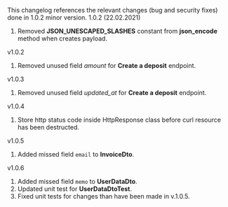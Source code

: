 This changelog references the relevant changes (bug and security fixes) done in 1.0.2 minor version.
1.0.2 (22.02.2021)
 1. Removed **JSON_UNESCAPED_SLASHES** constant from **json_encode** method when creates payload.


v1.0.2
 1.  Removed unused field *amount* for **Create a deposit** endpoint.


v1.0.3
 1.  Removed unused field *updated_at* for **Create a deposit** endpoint.


v1.0.4
 1.  Store http status code inside HttpResponse class before curl resource has been destructed.

v1.0.5
 1. Added missed field `email` to **InvoiceDto**.

v1.0.6
 1. Added missed field `memo` to **UserDataDto**.
 2. Updated unit test for **UserDataDtoTest**.
 3. Fixed unit tests for changes than have been made in v.1.0.5.
